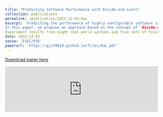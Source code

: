 ```yaml
---
title: "Predicting Software Performance with Divide-and-Learn"
collection: publications
permalink: /publication/2023-12-03-DaL
excerpt: 'Predicting the performance of highly configurable software systems is the foundation for performance testing and quality assurance. To that end, recent work has been relying on machine/deep learning to model software performance. However, a **crucial yet unaddressed challenge** is how to cater for the **sparsity** inherited from the configuration landscape: the influence of configuration options (features) and the distribution of data samples are highly sparse.
In this paper, we propose an approach based on the concept of 'divide-and-learn', dubbed *DaL*. The basic idea is that, to handle **sample sparsity**, we divide the samples from the configuration landscape into **distant divisions**, for each of which we build a **regularized Deep Neural Network** as the local model to deal with the **feature sparsity**. A newly given configuration would then be assigned to the right model of division for the final prediction.
Experiment results from eight real-world systems and five sets of training data reveal that, compared with the state-of-the-art approaches, *DaL* performs **no worse than the best counterpart on 33 out of 40 cases** (within which 26 cases are significantly better) with up to **1.94×** improvement on accuracy; requires fewer samples to reach the same/better accuracy; and producing acceptable training overhead. Practically, *DaL* also considerably improves different global models when using them as the underlying local models, which further strengthens its flexibility. '
date: 2023-12-03
venue: 'ESEC/FSE' 
paperurl: 'https://gjz78910.github.io/files/DaL.pdf'
---
```


[Download paper here]('https://gjz78910.github.io/files/DaL.pdf')

<embed src="https://gjz78910.github.io/files/DaL.pdf" type="application/pdf" width="100%" />
